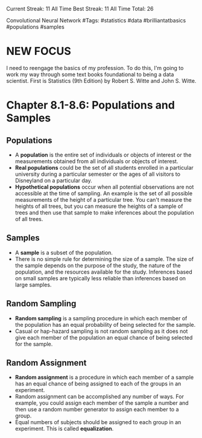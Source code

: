 Current Streak: 11
All Time Best Streak: 11
All Time Total: 26

Convolutional Neural Network
#Tags: #statistics #data #brilliantatbasics #populations #samples
# NEW FOCUS
I need to reengage the basics of my profession. To do this, I'm going to work my way through some text books foundational to being a data scientist. First is Statistics (9th Edition) by Robert S. Witte and John S. Witte. 

# Chapter 8.1-8.6: Populations and Samples

## Populations
- A **population** is the entire set of individuals or objects of interest or the measurements obtained from all individuals or objects of interest.
- **Real populations** could be the set of all students enrolled in a particular university during a particular semester or the ages of all visitors to Disneyland on a particular day.
- **Hypothetical populations** occur when all potential observations are not accessible at the time of sampling. An example is the set of all possible measurements of the height of a particular tree. You can't measure the heights of all trees, but you can measure the heights of a sample of trees and then use that sample to make inferences about the population of all trees.

## Samples
- A **sample** is a subset of the population.
- There is no simple rule for determining the size of a sample. The size of the sample depends on the purpose of the study, the nature of the population, and the resources available for the study. Inferences based on small samples are typically less reliable than inferences based on large samples.

## Random Sampling
- **Random sampling** is a sampling procedure in which each member of the population has an equal probability of being selected for the sample.
- Casual or hap-hazard sampling is not random sampling as it does not give each member of the population an equal chance of being selected for the sample.

## Random Assignment
- **Random assignment** is a procedure in which each member of a sample has an equal chance of being assigned to each of the groups in an experiment.
- Random assignment can be accomplished any number of ways. For example, you could assign each member of the sample a number and then use a random number generator to assign each member to a group.
- Equal numbers of subjects should be assigned to each group in an experiment. This is called **equalization**.

